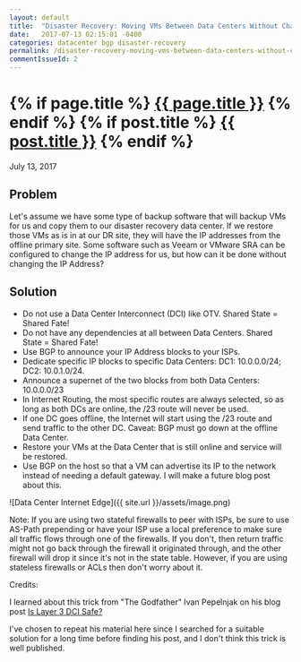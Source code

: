 ```yaml
---
layout: default
title:  "Disaster Recovery: Moving VMs Between Data Centers Without Changing IP Addresses"
date:   2017-07-13 02:15:01 -0400
categories: datacenter bgp disaster-recovery
permalink: /disaster-recovery-moving-vms-between-data-centers-without-changing-ip-addresses/
commentIssueId: 2
---
```


<h1 class="entry-title">
{% if page.title %}
    <a href="{{ root_url }}{{ page.url }}">{{ page.title }}</a>
{% endif %}
{% if post.title %}
    <a href="{{ root_url }}{{ post.url }}">{{ post.title }}</a>
{% endif %}
</h1>

July 13, 2017

## Problem
Let's assume we have some type of backup software that will backup VMs for us and copy them to our disaster recovery data center.  If we restore those VMs as is in at our DR site, they will have the IP addresses from the offline primary site.  Some software such as Veeam or VMware SRA can be configured to change the IP address for us, but how can it be done without changing the IP Address?

## Solution
* Do not use a Data Center Interconnect (DCI) like OTV.  Shared State = Shared Fate!
* Do not have any dependencies at all between Data Centers.  Shared State = Shared Fate!
* Use BGP to announce your IP Address blocks to your ISPs.
* Dedicate specific IP blocks to specific Data Centers: DC1: 10.0.0.0/24; DC2: 10.0.1.0/24.
* Announce a supernet of the two blocks from both Data Centers: 10.0.0.0/23
* In Internet Routing, the most specific routes are always selected, so as long as both DCs are online, the /23 route will never be used.
* If one DC goes offline, the Internet will start using the /23 route and send traffic to the other DC.  Caveat: BGP must go down at the offline Data Center.
* Restore your VMs at the Data Center that is still online and service will be restored.
* Use BGP on the host so that a VM can advertise its IP to the network instead of needing a default gateway. I will make a future blog post about this.

![Data Center Internet Edge]({{ site.url }}/assets/image.png)

Note: If you are using two stateful firewalls to peer with ISPs, be sure to use AS-Path prepending or have your ISP use a local preference to make sure all traffic flows through one of the firewalls.  If you don't, then return traffic might not go back through the firewall it originated through, and the other firewall will drop it since it's not in the state table.  However, if you are using stateless firewalls or ACLs then don't worry about it.


Credits:

I learned about this trick from "The Godfather" Ivan Pepelnjak on his blog post
<a href="http://blog.ipspace.net/2012/10/is-layer-3-dci-safe.html">Is Layer 3 DCI Safe?</a>

I've chosen to repeat his material here since I searched for a suitable solution for a long time before finding his post, and I don't think this trick is well published.


